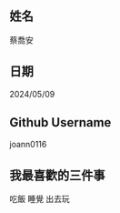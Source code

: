 姓名
----
蔡喬安

日期
----
2024/05/09

Github Username
---------------
joann0116

我最喜歡的三件事
---------------
吃飯 睡覺 出去玩